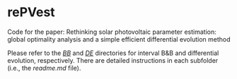 # rePVest

Code for the paper: Rethinking solar photovoltaic parameter estimation: global optimality analysis and a simple efficient differential evolution method

Please refer to the [*BB*](./BB) and [*DE*](./DE) directories for interval B&B and differential evolution, respectively. There are detailed instructions in each subfolder (i.e., the *readme.md* file).
